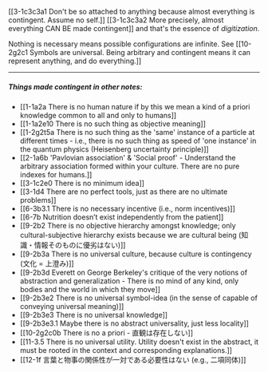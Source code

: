 [[3-1c3c3a1 Don't be so attached to anything because almost everything is contingent. Assume no self.]] [[3-1c3c3a2 More precisely, almost everything CAN BE made contingent]] and that's the essence of *digitization*.

Nothing is necessary means possible configurations are infinite. See [[10-2g2c1 Symbols are universal. Being arbitrary and contingent means it can represent anything, and do everything.]]

---
##### Things made contingent in other notes:
- [[1-1a2a There is no human nature if by this we mean a kind of a priori knowledge common to all and only to humans]]
- [[1-1a2e10 There is no such thing as objective meaning]]
- [[1-2g2t5a There is no such thing as the 'same' instance of a particle at different times - i.e., there is no such thing as speed of 'one instance' in the quantum physics (Heisenberg uncertainty principle)]]
- [[2-1a6b 'Pavlovian association' & 'Social proof' - Understand the arbitrary association formed within your culture. There are no pure indexes for humans.]]
- [[3-1c2e0 There is no minimum idea]]
- [[3-1d4 There are no perfect tools, just as there are no ultimate problems]]
- [[6-3b3.1 There is no necessary incentive (i.e., norm incentives)]]
- [[6-7b Nutrition doesn’t exist independently from the patient]]
- [[9-2b2 There is no objective hierarchy amongst knowledge; only cultural-subjective hierarchy exists because we are cultural being (知識・情報そのものに優劣はない)]]
- [[9-2b3a There is no universal culture, because culture is contingency (文化 = 上澄み)]]
- [[9-2b3d Everett on George Berkeley's critique of the very notions of abstraction and generalization - There is no mind of any kind, only bodies and the world in which they move]]
- [[9-2b3e2 There is no universal symbol-idea (in the sense of capable of conveying universal meaning)]]
- [[9-2b3e3 There is no universal knowledge]]
- [[9-2b3e3.1 Maybe there is no abstract universality, just less locality]]
- [[10-2g2c0b There is no a priori - 直観は存在しない]]
- [[11-3.5 There is no universal utility. Utility doesn't exist in the abstract, it must be rooted in the context and corresponding explanations.]]
- [[12-1f 言葉と物事の関係性が一対である必要性はない (e.g., 二項同体)]]